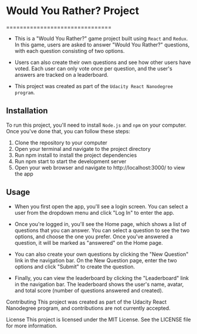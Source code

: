 # Would You Rather? Project

===============================

- This is a "Would You Rather?" game project built using `React` and `Redux`. In this game, users are asked to answer "Would You Rather?" questions, with each question consisting of two options.

- Users can also create their own questions and see how other users have voted. Each user can only vote once per question, and the user's answers are tracked on a leaderboard.

- This project was created as part of the `Udacity React Nanodegree program`.

## Installation

To run this project, you'll need to install `Node.js` and `npm` on your computer. Once you've done that, you can follow these steps:

1. Clone the repository to your computer
2. Open your terminal and navigate to the project directory
3. Run npm install to install the project dependencies
4. Run npm start to start the development server
5. Open your web browser and navigate to http://localhost:3000/ to view the app

## Usage

- When you first open the app, you'll see a login screen. You can select a user from the dropdown menu and click "Log In" to enter the app.

- Once you're logged in, you'll see the Home page, which shows a list of questions that you can answer. You can select a question to see the two options, and choose the one you prefer. Once you've answered a question, it will be marked as "answered" on the Home page.

- You can also create your own questions by clicking the "New Question" link in the navigation bar. On the New Question page, enter the two options and click "Submit" to create the question.

- Finally, you can view the leaderboard by clicking the "Leaderboard" link in the navigation bar. The leaderboard shows the user's name, avatar, and total score (number of questions answered and created).

Contributing
This project was created as part of the Udacity React Nanodegree program, and contributions are not currently accepted.

License
This project is licensed under the MIT License. See the LICENSE file for more information.
